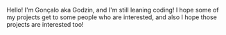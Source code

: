 Hello! I'm Gonçalo aka Godzin, and I'm still leaning coding! I hope some of my projects get to some people who are interested, and also I hope those projects are interested too!
